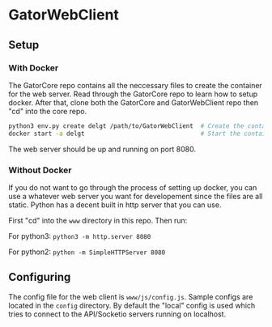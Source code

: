 # GatorWebClient

## Setup

### With Docker
The GatorCore repo contains all the neccessary files to create the container for the web server. Read through the GatorCore repo to learn how to setup docker. After that, clone both the GatorCore and GatorWebClient repo then "cd" into the core repo.
```sh
python3 env.py create delgt /path/to/GatorWebClient  # Create the container
docker start -a delgt                                # Start the container
```
The web server should be up and running on port 8080.

### Without Docker
If you do not want to go through the process of setting up docker, you can use a whatever web server you want for developement since the files are all static. Python has a decent built in http server that you can use.

First "cd" into the `www` directory in this repo. Then run:

For python3: `python3 -m http.server 8080`

For python2: `python -m SimpleHTTPServer 8080`




## Configuring
The config file for the web client is `www/js/config.js`. Sample configs are located in the `config` directory. By default the "local" config is used which tries to connect to the API/Socketio servers running on localhost. 


